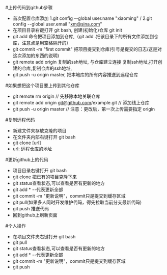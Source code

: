 #上传代码到github步骤

+ 首次配置仓库添加
  1.git config --global user.name "xiaoming" /
  2.git config --global user.email "xm@sina.com"
+ 在项目目录右键打开 git bash, 创建(初始化)仓库 git init  
+ git add 命令把项目添加到仓库,（git add .把该目录下的所有文件添加到仓库，注意点是用空格隔开的）
+ git commit -m "first commit" 把项目提交到仓库(引号是提交的日志/这是对这次添加的东西的说明)
+ git remote add origin 复制的ssh地址, 与仓库建立连接 复制ssh地址,打开创建的仓库,复制仓库的ssh地址,
+ git push -u origin master, 把本地库的所有内容推送到远程仓库

#如果想把这个项目要上传到其他仓库
+ git remote rm origin // 先移除本地关联仓库
+ git remote add origin git@github.com/example.git // 添加线上仓库
+ git push -u origin master // 注意：更改后，第一次上传需要指定 origin


#复制远程代码
+ 新建文件夹存放克隆的项目
+ 在文件夹内部右键打开 git bash
+ git clone [url] 
+ url: 远程仓库的地址

#更新github上的代码
+ 项目目录右键打开 git bash
+ git clone 把已有的项目克隆下来 
+ git status查看状态,可以查看是否有更新的地方
+ git add * --代表更新全部
+ git commit -m "更新说明"，commit只是提交到缓存区域
+ git pull(如果多人同时开发维护代码，得先拉取当前分支最新代码)
+ git push 推送代码
+ 回到github上刷新页面

#个人操作
- 在项目文件夹右键打开 git bash
- git pull
- git status查看状态,可以查看是否有更新的地方
- git add * --代表更新全部
- git commit -m "更新说明"，commit只是提交到缓存区域
- git push
